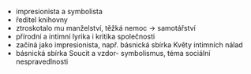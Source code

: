 - impresionista a symbolista 
- ředitel knihovny
- ztroskotalo mu manželství, těžká nemoc → samotářství
- přírodní a intimní lyrika i kritika společnosti 
- začíná jako impresionista, např. básnická sbírka Květy intimních nálad
- básnická sbírka Soucit a vzdor- symbolismus, téma sociální nespravedlnosti